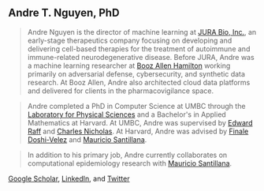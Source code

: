## Andre T. Nguyen, PhD

>Andre Nguyen is the director of machine learning at [JURA Bio, Inc.](https://www.jurabio.com), an early-stage therapeutics company focusing on developing and delivering cell-based therapies for the treatment of autoimmune and immune-related neurodegenerative disease. Before JURA, Andre was a machine learning researcher at [Booz Allen Hamilton](https://www.boozallen.com) working primarily on adversarial defense, cybersecurity, and synthetic data research. At Booz Allen, Andre also architected cloud data platforms and delivered for clients in the pharmacovigilance space. 

>Andre completed a PhD in Computer Science at UMBC through the [Laboratory for Physical Sciences](https://www.lps.umd.edu) and a Bachelor's in Applied Mathematics at Harvard. At UMBC, Andre was supervised by [Edward Raff](https://www.edwardraff.com) and [Charles Nicholas](https://www.csee.umbc.edu/people/faculty/charles-nicholas/). At Harvard, Andre was advised by [Finale Doshi-Velez](https://finale.seas.harvard.edu) and [Mauricio Santillana](https://scholar.harvard.edu/msantillana/bio).

>In addition to his primary job, Andre currently collaborates on computational epidemiology research with [Mauricio Santillana](https://scholar.harvard.edu/msantillana/bio).

[Google Scholar](https://scholar.google.com/citations?user=gVzxOBAAAAAJ), [LinkedIn](https://www.linkedin.com/in/andrenguyen1/), and [Twitter](https://twitter.com/AndreNguyen16)
